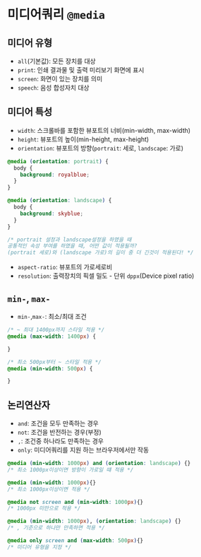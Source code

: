 # 미디어쿼리 `@media`

## 미디어 유형

- `all`(기본값): 모든 장치를 대상
- `print`: 인쇄 결과물 및 출력 미리보기 화면에 표시
- `screen`: 화면이 있는 장치를 의미
- `speech`: 음성 합성자치 대상

## 미디어 특성

- `width`: 스크롤바를 포함한 뷰포트의 너비(min-width, max-width)
- `height`: 뷰포트의 높이(min-height, max-height)
- `orientation`: 뷰포트의 방향(`portrait`: 세로, `landscape`: 가로)

```css
@media (orientation: portrait) {
  body {
    background: royalblue;
  }
}

@media (orientation: landscape) {
  body {
    background: skyblue;
  }
}

/* portrait 설정과 landscape설정을 하였을 때
공통적인 속성 부여를 하였을 때, 어떤 값이 적용될까?
(portrait 세로)와 (landscape 가로)의 길이 중 더 긴것이 적용된다! */
```

- `aspect-ratio`: 뷰포트의 가로세로비
- `resolution`: 출력장치의 픽셀 밀도 - 단위 `dppx`(Device pixel ratio)

## `min-`, `max-`

- `min-`,`max-`: 최소/최대 조건

```css
/* ~ 최대 1400px까지 스타일 적용 */
@media (max-width: 1400px) {

}

/* 최소 500px부터 ~ 스타일 적용 */
@media (min-width: 500px) {

}
```


## 논리연산자
- `and`: 조건을 모두 만족하는 경우
- `not`: 조건을 반전하는 경우(부정)
- `,`: 조건중 하나라도 만족하는 경우
- `only`: 미디어쿼리를 지원 하는 브라우저에서만 작동

```css
@media (min-width: 1000px) and (orientation: landscape) {}
/* 최소 1000px이상이면 방향이 가로일 떄 적용 */

@media (min-width: 1000px){}
/* 최소 1000px이상이면 적용 */

@media not screen and (min-width: 1000px){}
/* 1000px 미만으로 적용 */

@media (min-width: 1000px), (orientation: landscape) {}
/* , 기준으로 하나만 만족하면 적용 */

@media only screen and (max-width: 500px){}
/* 미디어 유형을 지정 */
```